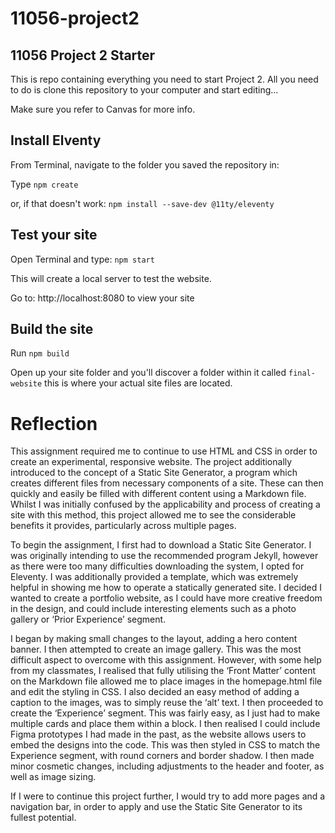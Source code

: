 # 11056-project2

## 11056 Project 2 Starter

This is repo containing everything you need to start Project 2. All you need to do is clone this repository to your computer and start editing...

Make sure you refer to Canvas for more info.

## Install Elventy
From Terminal, navigate to the folder you saved the repository in:

Type `npm create`

or, if that doesn't work: `npm install --save-dev @11ty/eleventy`

## Test your site

Open Terminal and type: `npm start`

This will create a local server to test the website.

Go to: http://localhost:8080 to view your site

## Build the site

Run `npm build`

Open up your site folder and you'll discover a folder within it called `final-website` this is where your actual site files are located. 

# Reflection
This assignment required me to continue to use HTML and CSS in order to create an experimental, responsive website. The project additionally introduced to the concept of a Static Site Generator, a program which creates different files from necessary components of a site. These can then quickly and easily be filled with different content using a Markdown file. Whilst I was initially confused by the applicability and process of creating a site with this method, this project allowed me to see the considerable benefits it provides, particularly across multiple pages. 

To begin the assignment, I first had to download a Static Site Generator. I was originally intending to use the recommended program Jekyll, however as there were too many difficulties downloading the system, I opted for Eleventy. I was additionally provided a template, which was extremely helpful in showing me how to operate a statically generated site. I decided I wanted to create a portfolio website, as I could have more creative freedom in the design, and could include interesting elements such as a photo gallery or ‘Prior Experience’ segment. 

I began by making small changes to the layout, adding a hero content banner. I then attempted to create an image gallery. This was the most difficult aspect to overcome with this assignment. However, with some help from my classmates, I realised that fully utilising the ‘Front Matter’ content on the Markdown file allowed me to place images in the homepage.html file and edit the styling in CSS. I also decided an easy method of adding a caption to the images, was to simply reuse the ‘alt’ text. I then proceeded to create the ‘Experience’ segment. This was fairly easy, as I just had to make multiple cards and place them within a block. I then realised I could include Figma prototypes I had made in the past, as the website allows users to embed the designs into the code. This was then styled in CSS to match the Experience segment, with round corners and border shadow. I then made minor cosmetic changes, including adjustments to the header and footer, as well as image sizing. 

If I were to continue this project further, I would try to add more pages and a navigation bar, in order to apply and use the Static Site Generator to its fullest potential.
